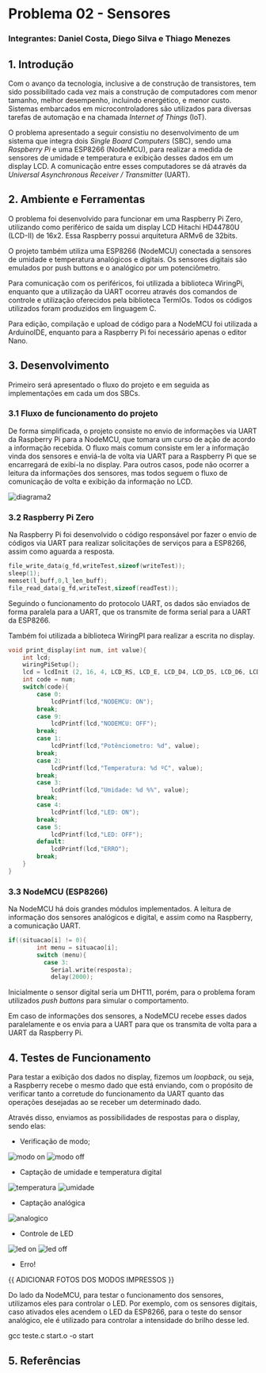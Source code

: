 # Problema 02 - Sensores

### Integrantes: Daniel Costa, Diego Silva e Thiago Menezes

## 1. Introdução 

Com o avanço da tecnologia, inclusive a de construção de transistores, tem sido possibilitado cada vez mais a construção de computadores com menor tamanho, melhor desempenho, incluindo energético, e menor custo. Sistemas embarcados em microcontroladores são utilizados para diversas tarefas de automação e na chamada *Internet of Things* (IoT).

O problema apresentado a seguir consistiu no desenvolvimento de um sistema que integra dois *Single Board Computers* (SBC), sendo uma *Raspberry Pi* e  uma ESP8266 (NodeMCU), para realizar a medida de sensores de umidade e temperatura e exibição desses dados em um display LCD. A comunicação entre esses computadores se dá através da *Universal Asynchronous Receiver / Transmitter* (UART).

## 2. Ambiente e Ferramentas

O problema foi desenvolvido para funcionar em uma Raspberry Pi Zero, utilizando como periférico de saída um display LCD Hitachi HD44780U (LCD-II) de 16x2. Essa Raspberry possui arquitetura ARMv6 de 32bits.

O projeto também utiliza uma ESP8266 (NodeMCU) conectada a sensores de umidade e temperatura analógicos e digitais. Os sensores digitais são emulados por push buttons e o analógico por um potenciômetro.

Para comunicação com os periféricos, foi utilizada a biblioteca WiringPi, enquanto que a utilização da UART ocorreu através dos comandos de controle e utilização oferecidos pela biblioteca TermIOs. Todos os códigos utilizados foram produzidos em linguagem C. 

Para edição, compilação e upload de código para a NodeMCU foi utilizada a ArduinoIDE, enquanto para a Raspberry Pi foi necessário apenas o editor Nano.

## 3. Desenvolvimento

Primeiro será apresentado o fluxo do projeto e em seguida as implementações em cada um dos SBCs.

### 3.1 Fluxo de funcionamento do projeto

De forma simplificada, o projeto consiste no envio de informações via UART da Raspberry Pi para a NodeMCU, que tomara um curso de ação de acordo a informação recebida. O fluxo mais comum consiste em ler a informação vinda dos sensores e enviá-la de volta via UART para a Raspberry Pi que se encarregará de exibi-la no display. Para outros casos, pode não ocorrer a leitura da informações dos sensores, mas todos seguem o fluxo de comunicação de volta e exibição da informação no LCD.

![diagrama2](https://user-images.githubusercontent.com/38412142/199864012-eaaeb39f-32b8-4355-ba21-03b63e2f739f.png)

### 3.2 Raspberry Pi Zero

Na Raspberry Pi foi desenvolvido o código responsável por fazer o envio de códigos via UART para realizar solicitações de serviços para a ESP8266, assim como aguarda a resposta.

```c
file_write_data(g_fd,writeTest,sizeof(writeTest));
sleep(1);
memset(l_buff,0,l_len_buff);
file_read_data(g_fd,writeTest,sizeof(readTest));
```

Seguindo o funcionamento do protocolo UART, os dados são enviados de forma paralela para a UART, que os transmite de forma serial para a UART da ESP8266. 

Também foi utilizada a biblioteca WiringPI para realizar a escrita no display.

```c
void print_display(int num, int value){
    int lcd;
    wiringPiSetup();        
    lcd = lcdInit (2, 16, 4, LCD_RS, LCD_E, LCD_D4, LCD_D5, LCD_D6, LCD_D7, 0, 0, 0, 0);
    int code = num;
    switch(code){
	    case 0:
	        lcdPrintf(lcd,"NODEMCU: ON");    
	    break;
	    case 9:
        	lcdPrintf(lcd,"NODEMCU: OFF");    
        break;
        case 1:
        	lcdPrintf(lcd,"Potênciometro: %d", value);
        break;
        case 2:
        	lcdPrintf(lcd,"Temperatura: %d ºC", value);
        break;
        case 3:
        	lcdPrintf(lcd,"Umidade: %d %%", value);
        break;
        case 4:
        	lcdPrintf(lcd,"LED: ON");
        break;
        case 5:
        	lcdPrintf(lcd,"LED: OFF");
        default:
        	lcdPrintf(lcd,"ERRO");        
	    break;
    }
}

```

### 3.3 NodeMCU (ESP8266)

Na NodeMCU há dois grandes módulos implementados. A leitura de informação dos sensores analógicos e digital, e assim como na Raspberry, a comunicação UART.

```c
if((situacao[i] != 0){
        int menu = situacao[i];
        switch (menu){
          case 3:
            Serial.write(resposta);
            delay(2000);
```
Inicialmente o sensor digital seria um DHT11, porém, para o problema foram utilizados *push buttons* para simular o comportamento.

Em caso de informações dos sensores, a NodeMCU recebe esses dados paralelamente e os envia para a UART para que os transmita de volta para a UART da Raspberry Pi.

## 4. Testes de Funcionamento

Para testar a exibição dos dados no display, fizemos um *loopback*, ou seja, a Raspberry recebe o mesmo dado que está enviando, com o propósito de verificar tanto a corretude do funcionamento da UART quanto das operações desejadas ao se receber um determinado dado.

Através disso, enviamos as possibilidades de respostas para o display, sendo elas: 
- Verificação de modo;

![modo on](https://user-images.githubusercontent.com/38412142/200310928-61fd8057-2cb9-49b2-88a3-51d1107fba47.jpeg)
![modo off](https://user-images.githubusercontent.com/38412142/200310953-5a2eb3f0-bdb1-4f5b-966a-e54e13041808.jpeg)


- Captação de umidade e temperatura digital

![temperatura](https://user-images.githubusercontent.com/38412142/200310991-d821f91b-b9d6-4d31-a308-047824ab8c5e.jpeg)
![umidade](https://user-images.githubusercontent.com/38412142/200311000-d5f8fe8d-33cc-4683-9bfa-18c71c204337.jpeg)


- Captação analógica

![analogico](https://user-images.githubusercontent.com/38412142/200311160-e7443144-5432-4a91-9c24-50bebfbaca08.jpeg)


- Controle de LED

![led on](https://user-images.githubusercontent.com/38412142/200311089-7d4910d3-42f2-4e2c-abee-58a1412318de.jpeg)
![led off](https://user-images.githubusercontent.com/38412142/200311099-012d2626-60a6-4b22-8b3a-a71883ec35bf.jpeg)

- Erro!


{{ ADICIONAR FOTOS DOS MODOS IMPRESSOS }}

Do lado da NodeMCU, para testar o funcionamento dos sensores, utilizamos eles para controlar o LED. Por exemplo, com os sensores digitais, caso ativados eles acendem o LED da ESP8266, para o teste do sensor analógico, ele é utilizado para controlar a intensidade do brilho desse led.

gcc teste.c start.o -o start

## 5. Referências
